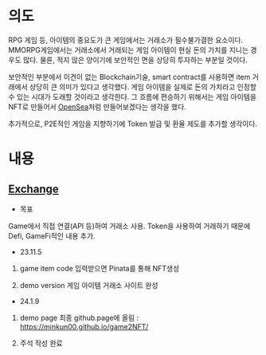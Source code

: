 # 의도

RPG 게임 등, 아이템의 중요도가 큰 게임에서는 거래소가 필수불가결한 요소이다. MMORPG게임에서는 거래소에서 거래되는 게임 아이템이 현실 돈의 가치를 지니는 경우도 많다. 물론, 적지 않은 양이기에 보안적인 면을 상당히 투자하는 부분일 것이다.

보안적인 부분에서 이견이 없는 Blockchain기술, smart contract를 사용하면 item 거래에서 상당히 큰 의미가 있다고 생각했다. 게임 아이템을 실제로 돈의 가치라고 인정할 수 있는 시대가 도래할 것이라고 생각한다. 그 흐름에 편승하기 위해서는 게임 아이템을 NFT로 만들어서 [OpenSea](https://opensea.io/kr)처럼 만들어보겠다는 생각을 했다.

추가적으로, P2E적인 게임을 지향하기에 Token 발급 및 환율 제도를 추가할 생각이다.

# 내용

## [Exchange](https://github.com/Minkun00/game2NFT/tree/main/Exchange)

- 목표

Game에서 직접 연결(API 등)하여 거래소 사용. Token을 사용하여 거래하기 때문에 Defi, GameFi적인 내용 추가.

- 23.11.5 
1. game item code 입력받으면 Pinata를 통해 NFT생성

2. demo version 게임 아이템 거래소 사이트 완성

- 24.1.9
1. demo page 최종 github.page에 올림 : https://minkun00.github.io/game2NFT/

2. 주석 작성 완료